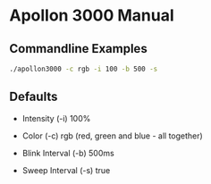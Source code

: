# Apollon 3000 Manual

## Commandline Examples
```bash
./apollon3000 -c rgb -i 100 -b 500 -s 
```

## Defaults
* Intensity (-i) 
    100%

* Color (-c)
    rgb (red, green and blue - all together)

* Blink Interval (-b)
    500ms

* Sweep Interval (-s)
    true
